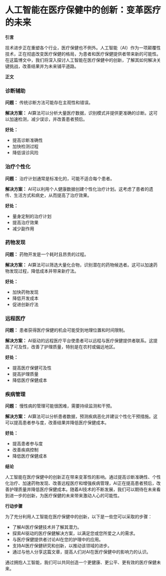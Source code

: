 # 人工智能在医疗保健中的创新：变革医疗的未来

**引言**

技术进步正在重塑各个行业，医疗保健也不例外。人工智能（AI）作为一项颠覆性技术，正在彻底改变医疗保健的格局，为患者和医疗保健提供者带来新的可能性。在这篇博文中，我们将深入探讨人工智能在医疗保健中的创新，了解其如何解决关键挑战，改善结果并为未来铺平道路。

**正文**

### 诊断辅助

**问题：** 传统诊断方法可能存在主观性和错误。

**解决方案：** AI算法可以分析大量医疗数据，识别模式并提供更准确的诊断。这可以加速检测，减少误诊，并改善患者预后。

**好处：**
- 提高诊断准确性
- 加快检测过程
- 降低误诊风险

### 治疗个性化

**问题：** 治疗计划通常是标准化的，可能不适合每个患者。

**解决方案：** AI可以利用个人健康数据创建个性化治疗计划。这考虑了患者的遗传、生活方式和病史，从而提高了治疗效果。

**好处：**
- 量身定制的治疗计划
- 提高治疗效果
- 减少副作用

### 药物发现

**问题：** 药物开发是一个耗时且昂贵的过程。

**解决方案：** AI算法可以筛选大量化合物，识别潜在的药物候选者。这可以加速药物发现过程，降低成本并带来新疗法。

**好处：**
- 加快药物发现
- 降低开发成本
- 促进创新疗法

### 远程医疗

**问题：** 患者获得医疗保健的机会可能受到地理位置和时间限制。

**解决方案：** AI驱动的远程医疗平台使患者可以远程与医疗保健提供者联系。这提高了可及性，改善了护理质量，特别是在农村或偏远地区。

**好处：**
- 提高医疗保健可及性
- 提高护理质量
- 降低医疗保健成本

### 疾病管理

**问题：** 慢性病的管理可能很困难，需要持续监测和干预。

**解决方案：** AI算法可以分析患者数据，预测疾病恶化并建议个性化干预措施。这可以提高患者参与度，改善结果并降低医疗保健成本。

**好处：**
- 提高患者参与度
- 改善疾病控制
- 降低医疗保健成本

**结论**

人工智能在医疗保健中的创新正在带来变革性的影响。通过提高诊断准确性、个性化治疗、加速药物发现、改善远程医疗和增强疾病管理，AI正在提高患者预后，改善护理质量并降低医疗保健成本。随着AI技术的不断发展，我们可以期待在未来看到进一步的创新，为医疗保健的未来带来激动人心的可能性。

**行动步骤**

为了充分利用人工智能在医疗保健中的创新，以下是一些您可以采取的步骤：

- 了解AI医疗保健技术并了解其潜力。
- 探索AI驱动的医疗保健解决方案，以满足您或您所爱之人的需求。
- 与医疗保健提供者讨论AI在您的护理中的应用。
- 支持AI医疗保健研究和创新，以推动该领域的进步。
- 通过与他人分享这篇文章，提高人们对AI在医疗保健中的影响力的认识。

通过拥抱人工智能，我们可以共同创造一个更健康、更公平、更有效的医疗保健未来。
